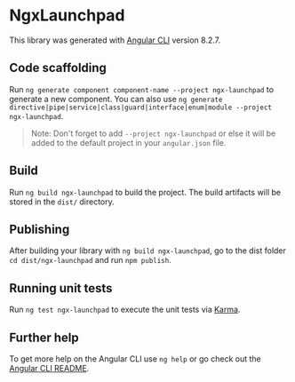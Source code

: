 # NgxLaunchpad

This library was generated with [Angular CLI](https://github.com/angular/angular-cli) version 8.2.7.

## Code scaffolding

Run `ng generate component component-name --project ngx-launchpad` to generate a new component. You can also use `ng generate directive|pipe|service|class|guard|interface|enum|module --project ngx-launchpad`.
> Note: Don't forget to add `--project ngx-launchpad` or else it will be added to the default project in your `angular.json` file. 

## Build

Run `ng build ngx-launchpad` to build the project. The build artifacts will be stored in the `dist/` directory.

## Publishing

After building your library with `ng build ngx-launchpad`, go to the dist folder `cd dist/ngx-launchpad` and run `npm publish`.

## Running unit tests

Run `ng test ngx-launchpad` to execute the unit tests via [Karma](https://karma-runner.github.io).

## Further help

To get more help on the Angular CLI use `ng help` or go check out the [Angular CLI README](https://github.com/angular/angular-cli/blob/master/README.md).
